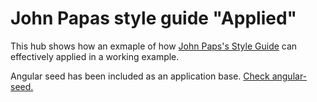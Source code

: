# John Papas style guide "Applied"

This hub shows how an exmaple of how [John Paps's Style Guide](https://github.com/johnpapa/angular-styleguide) can effectively applied in a working example.

Angular seed has been included as an application base. [Check angular-seed.](https://github.com/angular/angular-seed)